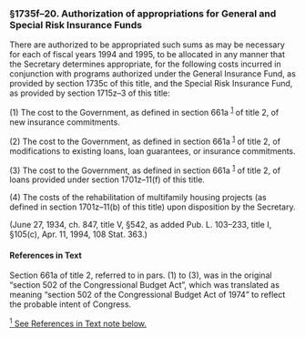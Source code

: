 ### §1735f–20. Authorization of appropriations for General and Special Risk Insurance Funds ###

There are authorized to be appropriated such sums as may be necessary for each of fiscal years 1994 and 1995, to be allocated in any manner that the Secretary determines appropriate, for the following costs incurred in conjunction with programs authorized under the General Insurance Fund, as provided by section 1735c of this title, and the Special Risk Insurance Fund, as provided by section 1715z–3 of this title:

(1) The cost to the Government, as defined in section 661a <sup><a href="#1735f-20_1_target" name="1735f-20_1">1</a></sup> of title 2, of new insurance commitments.

(2) The cost to the Government, as defined in section 661a <sup><a href="#1735f-20_1_target" name="1735f-20_1">1</a></sup> of title 2, of modifications to existing loans, loan guarantees, or insurance commitments.

(3) The cost to the Government, as defined in section 661a <sup><a href="#1735f-20_1_target" name="1735f-20_1">1</a></sup> of title 2, of loans provided under section 1701z–11(f) of this title.

(4) The costs of the rehabilitation of multifamily housing projects (as defined in section 1701z–11(b) of this title) upon disposition by the Secretary.

(June 27, 1934, ch. 847, title V, §542, as added Pub. L. 103–233, title I, §105(c), Apr. 11, 1994, 108 Stat. 363.)

#### References in Text ####

Section 661a of title 2, referred to in pars. (1) to (3), was in the original “section 502 of the Congressional Budget Act”, which was translated as meaning “section 502 of the Congressional Budget Act of 1974” to reflect the probable intent of Congress.

[<sup>1</sup> See References in Text note below.](#1735f-20_1)